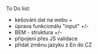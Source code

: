 To Do list:

- kešováni dat na webu +
- úprava funkcionálu "input" +/-
- BEM - struktura +/-
- přípojeni přes JS validace
- přídat změnu jazyku z En do CZ
